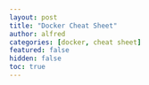 ```yaml
---
layout: post
title: "Docker Cheat Sheet"
author: alfred
categories: [docker, cheat sheet]
featured: false
hidden: false
toc: true
---
```

